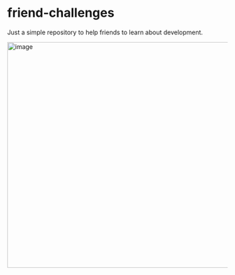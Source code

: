 # friend-challenges
Just a simple repository to help friends to learn about development.


<img width="516" alt="image" src="https://user-images.githubusercontent.com/13320726/225131426-9458be0f-3ce2-4b3f-bad4-d93bfcdfeac1.png">
